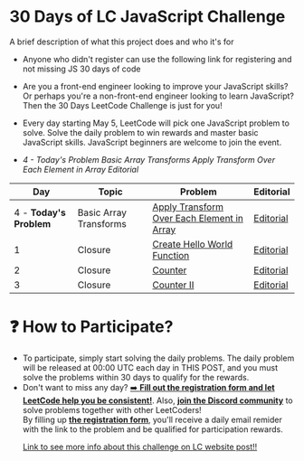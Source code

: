 
# 30 Days of LC JavaScript Challenge

A brief description of what this project does and who it's for

* Anyone who didn't register can use the following link for registering and not missing JS 30 days of code

* Are you a front-end engineer looking to improve your JavaScript skills? Or perhaps you're a non-front-end engineer looking to learn JavaScript? Then the 30 Days LeetCode Challenge is just for you!

* Every day starting May 5, LeetCode will pick one JavaScript problem to solve. Solve the daily problem to win rewards and master basic JavaScript skills. JavaScript beginners are welcome to join the event.

* <em>  4 - Today's Problem	Basic Array Transforms	Apply Transform Over Each Element in Array	Editorial </em>

<table>
<thead>
<tr>
<th>Day</th>
<th>Topic</th>
<th>Problem</th>
<th>Editorial</th>
</tr>
</thead>
<tbody>
<tr>
<td>4 - <strong>Today's Problem</strong></td>
<td>Basic Array Transforms</td>
<td><a href="https://datayi.cn/w/noqbNOv9" rel="ugc">Apply Transform Over Each Element in Array</a></td>
<td><a href="https://leetcode.com/problems/apply-transform-over-each-element-in-array/editorial/">Editorial</a></td>
</tr>
<tr>
<td>1</td>
<td>Closure</td>
<td><a href="https://datayi.cn/w/QPDw0kJR" rel="ugc">Create Hello World Function</a></td>
<td><a href="https://datayi.cn/w/j9yDnOOo" rel="ugc">Editorial</a></td>
</tr>
<tr>
<td>2</td>
<td>Closure</td>
<td><a href="https://datayi.cn/w/xogkVqBo" rel="ugc">Counter</a></td>
<td><a href="https://leetcode.com/problems/counter/editorial/">Editorial</a></td>
</tr>
<tr>
<td>3</td>
<td>Closure</td>
<td><a href="https://datayi.cn/w/xRxVYOXo" rel="ugc">Counter II</a></td>
<td><a href="https://leetcode.com/problems/counter-ii/editorial">Editorial</a></td>
</tr>
</tbody>
</table>

# ❓ How to Participate?

* To participate, simply start solving the daily problems. The daily problem will be released at 00:00 UTC each day in THIS POST, and you must solve the problems within 30 days to qualify for the rewards.
* Don't want to miss any day? <a href="https://forms.gle/rgfZgjyN8af6PzxA6" rel="ugc">➡️ <strong>Fill out the registration form and let LeetCode help you be consistent!</strong></a>. Also, <a href="https://discord.gg/vAPMSZ5UwG" rel="ugc"><strong>join the Discord community</strong></a> to solve problems together with other LeetCoders!<br>
By filling up <a href="https://forms.gle/rgfZgjyN8af6PzxA6" rel="ugc"><strong>the registration form</strong></a>, you'll receive a daily email remider with the link to the problem and be qualified for participation rewards.</p>
<a href="https://leetcode.com/discuss/study-guide/3458761/Open-to-Registration!-30-Days-of-LC-JavaScript-Challenge/?utm_campaign=Banner1&utm_medium=Banner&utm_source=Banner&gio_link_id=kojBgY6o">Link to see more info about this challenge on LC website post!!</a><br>

